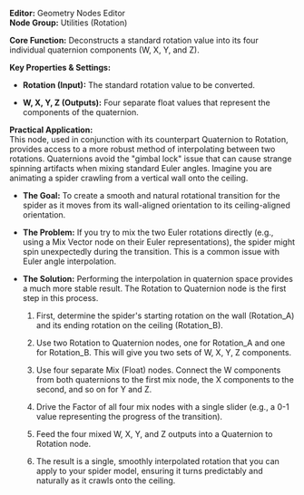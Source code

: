 **Editor:** Geometry Nodes Editor  
**Node Group:** Utilities (Rotation)

**Core Function:** Deconstructs a standard rotation value into its four individual quaternion components (W, X, Y, and Z).

**Key Properties & Settings:**

- **Rotation (Input):** The standard rotation value to be converted.
    
- **W, X, Y, Z (Outputs):** Four separate float values that represent the components of the quaternion.
    

**Practical Application:**  
This node, used in conjunction with its counterpart Quaternion to Rotation, provides access to a more robust method of interpolating between two rotations. Quaternions avoid the "gimbal lock" issue that can cause strange spinning artifacts when mixing standard Euler angles. Imagine you are animating a spider crawling from a vertical wall onto the ceiling.

- **The Goal:** To create a smooth and natural rotational transition for the spider as it moves from its wall-aligned orientation to its ceiling-aligned orientation.
    
- **The Problem:** If you try to mix the two Euler rotations directly (e.g., using a Mix Vector node on their Euler representations), the spider might spin unexpectedly during the transition. This is a common issue with Euler angle interpolation.
    
- **The Solution:** Performing the interpolation in quaternion space provides a much more stable result. The Rotation to Quaternion node is the first step in this process.
    
    1. First, determine the spider's starting rotation on the wall (Rotation_A) and its ending rotation on the ceiling (Rotation_B).
        
    2. Use two Rotation to Quaternion nodes, one for Rotation_A and one for Rotation_B. This will give you two sets of W, X, Y, Z components.
        
    3. Use four separate Mix (Float) nodes. Connect the W components from both quaternions to the first mix node, the X components to the second, and so on for Y and Z.
        
    4. Drive the Factor of all four mix nodes with a single slider (e.g., a 0-1 value representing the progress of the transition).
        
    5. Feed the four mixed W, X, Y, and Z outputs into a Quaternion to Rotation node.
        
    6. The result is a single, smoothly interpolated rotation that you can apply to your spider model, ensuring it turns predictably and naturally as it crawls onto the ceiling.